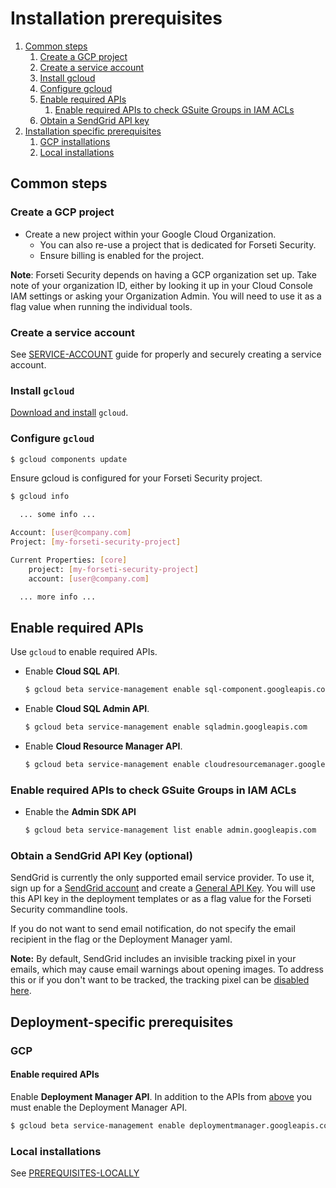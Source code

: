 # Installation prerequisites
  1. [Common steps](#common-steps)
     1. [Create a GCP project](#create-a-gcp-project)
     1. [Create a service account](#create-a-service-account)
     1. [Install gcloud](#install-gcloud)
     1. [Configure gcloud](#configure-gcloud)
     1. [Enable required APIs](#enable-required-apis)
        1. [Enable required APIs to check GSuite Groups in IAM ACLs](#enable-required-apis-to-check-gsuite-groups-in-iam-acls)
     1. [Obtain a SendGrid API key](#obtain-a-sendgrid-api-key)
  1. [Installation specific prerequisites](#installation-specific-prerequisites)
     1. [GCP installations](#gcp-installations)
     1. [Local installations](#local-installations)

## Common steps
### Create a GCP project
* Create a new project within your Google Cloud Organization.
  * You can also re-use a project that is dedicated for Forseti Security.
  * Ensure billing is enabled for the project.

**Note**: Forseti Security depends on having a GCP organization set up.
Take note of your organization ID, either by looking it up in
your Cloud Console IAM settings or asking your Organization Admin.
You will need to use it as a flag value when running the individual tools.

### Create a service account
See [SERVICE-ACCOUNT](/docs/common/SERVICE-ACCOUNT.md) guide for properly and
securely creating a service account.

### Install `gcloud`
[Download and install](https://cloud.google.com/sdk/gcloud/) `gcloud`.

### Configure `gcloud`

  ```sh
  $ gcloud components update
  ```
Ensure gcloud is configured for your Forseti Security project.

  ```sh
  $ gcloud info

    ... some info ...

  Account: [user@company.com]
  Project: [my-forseti-security-project]

  Current Properties: [core]
      project: [my-forseti-security-project]
      account: [user@company.com]

    ... more info ...
  ```

## Enable required APIs
Use `gcloud` to enable required APIs.

* Enable **Cloud SQL API**.

  ```sh
  $ gcloud beta service-management enable sql-component.googleapis.com
  ```

* Enable **Cloud SQL Admin API**.

  ```sh
  $ gcloud beta service-management enable sqladmin.googleapis.com
  ```

* Enable **Cloud Resource Manager API**.

  ```sh
  $ gcloud beta service-management enable cloudresourcemanager.googleapis.com
  ```
  
### Enable required APIs to check GSuite Groups in IAM ACLs

* Enable the **Admin SDK API**

  ```sh
  $ gcloud beta service-management list enable admin.googleapis.com
  ```

### Obtain a SendGrid API Key (optional)
SendGrid is currently the only supported email service provider. To use it,
sign up for a [SendGrid account](https://sendgrid.com) and create a
[General API Key](https://sendgrid.com/docs/User_Guide/Settings/api_keys.html).
You will use this API key in the deployment templates or as a flag value
for the Forseti Security commandline tools.

If you do not want to send email notification, do not specify the
email recipient in the flag or the Deployment Manager yaml.

**Note:** By default, SendGrid includes an invisible tracking pixel in your emails,
which may cause email warnings about opening images. To address this or if you
don't want to be tracked, the tracking pixel can be
[disabled here](https://sendgrid.com/docs/User_Guide/Settings/tracking.html#-Open-Tracking).

## Deployment-specific prerequisites
### GCP
#### Enable required APIs

Enable **Deployment Manager API**.
In addition to the APIs from [above](#enable-required-apis) you must enable the
Deployment Manager API.

  ```sh
  $ gcloud beta service-management enable deploymentmanager.googleapis.com
  ```

### Local installations
See [PREREQUISITES-LOCALLY](/docs/prerequisites/PREREQUISITES-LOCALLY.md)
